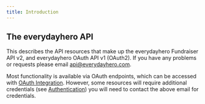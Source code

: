```yaml
---
title: Introduction
---
```


## The everydayhero API

This describes the API resources that make up the everydayhero Fundraiser API
v2, and everydayhero OAuth API v1 (OAuth2). If you have any problems or
requests please email [api@everydayhero.com](mailto:api@everydayhero.com).

Most functionality is available via OAuth endpoints, which can be accessed with
[OAuth Integration](/oauth-integration/#how-to-authenticate-with-edh).
However, some resources will require additional credentials
(see [Authentication](/authentication/)) you will need to contact the above
email for credentials.

